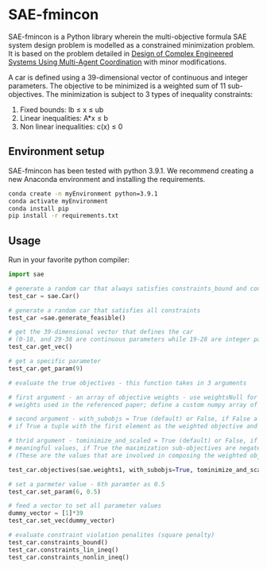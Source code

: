 # SAE-fmincon

SAE-fmincon is a Python library wherein the multi-objective formula SAE system design problem is modelled as a constrained minimization problem. It is based on the problem detailed in [Design of Complex Engineered Systems Using Multi-Agent Coordination](https://asmedigitalcollection.asme.org/computingengineering/article/18/1/011003/366472/Design-of-Complex-Engineered-Systems-Using-Multi) with minor modifications.

A car is defined using a 39-dimensional vector of continuous and integer parameters. The objective to be minimized is a weighted sum of 11 sub-objectives. The minimization is subject to 3 types of inequality constraints:
1. Fixed bounds: lb ≤ x ≤ ub
2. Linear inequalities: A*x ≤ b
3. Non linear inequalities: c(x) ≤ 0

## Environment setup

SAE-fmincon has been tested with python 3.9.1. We recommend creating a new Anaconda environment and installing the requirements.

```bash
conda create -n myEnvironment python=3.9.1
conda activate myEnvironment
conda install pip
pip install -r requirements.txt
```

## Usage
Run in your favorite python compiler:

```python
import sae

# generate a random car that always satisfies constraints_bound and constraints_lin_ineq
test_car = sae.Car()

# generate a random car that satisfies all constraints
test_car =sae.generate_feasible()

# get the 39-dimensional vector that defines the car
# (0-18, and 29-38 are continuous parameters while 19-28 are integer parameters)
test_car.get_vec()

# get a specific parameter
test_car.get_param(9)

# evaluate the true objectives - this function takes in 3 arguments

# first argument - an array of objective weights - use weightsNull for equal weights; use weights1, weights2 or weights3 for
# weights used in the referenced paper; define a custom numpy array of shape (11,)

# second argument - with_subobjs = True (default) or False, if False a scalar value of the weighted objective is returned,
# if True a tuple with the first element as the weighted objective and the second as an array of sub-objectives is returned

# thrid argument - tominimize_and_scaled = True (default) or False, if False the sub-objectives array holds physically
# meaningful values, if True the maximization sub-objectives are negated and all of them are scaled
# (These are the values that are involved in composing the weighted objective)

test_car.objectives(sae.weights1, with_subobjs=True, tominimize_and_scaled=True)

# set a parmeter value - 6th paramter as 0.5
test_car.set_param(6, 0.5)

# feed a vector to set all parameter values
dummy_vector = [1]*39
test_car.set_vec(dummy_vector)

# evaluate constraint violation penalites (square penalty)
test_car.constraints_bound()
test_car.constraints_lin_ineq()
test_car.constraints_nonlin_ineq()
```

